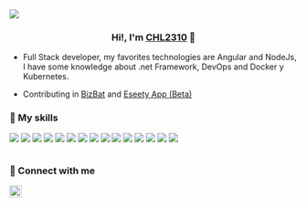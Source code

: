<img src="https://i.ibb.co/FKcntzx/banner.png">
<h3 align="center">
Hi!,  I'm <a href="https://github.com/CHL2310" target="_blank" rel="noreferrer">CHL2310</a> 👋
</h3>

- Full Stack developer, my favorites technologies are Angular and NodeJs, I have some knowledge about .net Framework,  DevOps and Docker y Kubernetes.

- Contributing  in [BizBat](https://www.bizbatmusic.com/) and  [Eseety App (Beta)](http://eseety.com/)

### 👀 My skills

![](https://img.shields.io/badge/HTML5-informational?style=flat&logo=HTML5&color=orange) ![](https://img.shields.io/badge/CSS3-informational?style=flat&logo=CSS3&color=blue) ![](https://img.shields.io/badge/JAVASCRIPT-informational?style=flat&logo=JAVASCRIPT&color=gray) ![](https://img.shields.io/badge/TYPESCRIPT-informational?style=flat&logo=TYPESCRIPT&color=0096FF) ![](https://img.shields.io/badge/ANGULAR-informational?style=flat&logo=ANGULAR&color=red) ![](https://img.shields.io/badge/IONIC-informational?style=flat&logo=IONIC&color=cyan) ![](https://img.shields.io/badge/NODEJS-informational?style=flat&logo=NODE-JS&color=green) ![](https://img.shields.io/badge/EXPRESS-informational?style=flat&logo=EXPRESS&color=gray) ![](https://img.shields.io/badge/MONGODB-informational?style=flat&logo=MONGODB&color=green) ![](https://img.shields.io/badge/MYSQL-informational?style=flat&logo=MYSQL&color=0096FF) ![](https://img.shields.io/badge/FIREBASE-informational?style=flat&logo=FIREBASE&color=blue) ![](https://img.shields.io/badge/GOOGLECLOUD-informational?style=flat&logo=GOOGLECLOUD&color=0000FF) ![](https://img.shields.io/badge/DOCKER-informational?style=flat&logo=DOCKER&color=blue) ![](https://img.shields.io/badge/KUBERNETES-informational?style=flat&logo=KUBERNETES&color=0096FF) ![](https://img.shields.io/badge/POSTMAN-informational?style=flat&logo=POSTMAN&color=red)

<img src="https://komarev.com/ghpvc/?username=chl2310&color=blue" alt=""/>

### 👀 Connect with me

<a href="https://www.linkedin.com/in/claudio-hernandez-563b05162/"  target="_blank"><img align="left" src="https://cdn-icons-png.flaticon.com/512/174/174857.png" alt="icon | LinkedIn" width="21px"/></a>

